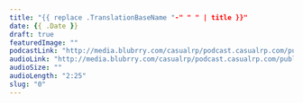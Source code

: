 ```yaml
---
title: "{{ replace .TranslationBaseName "-" " " | title }}"
date: {{ .Date }}
draft: true
featuredImage: ""
podcastLink: "http://media.blubrry.com/casualrp/podcast.casualrp.com/public/"
audioLink: "http://media.blubrry.com/casualrp/podcast.casualrp.com/public/"
audioSize: ""
audioLength: "2:25"
slug: "0"
---
```

